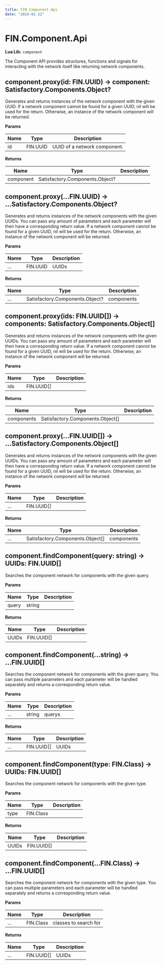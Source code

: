 ```yaml
---
title: FIN.Component.Api
date: "2024-01-22"
---
```


# FIN.Component.Api
**Lua Lib:** `component`

The Component API provides structures, functions and signals for interacting with the network itself like returning network components.


## component.proxy(id: FIN.UUID) -> component: Satisfactory.Components.Object?

Generates and returns instances of the network component with the given UUID.
If a network component cannot be found for a given UUID, nil will be used for the return. Otherwise, an instance of the network component will be returned.

**Params**

| Name | Type | Description |
| ---- | ---- | ----------- |
| id | FIN.UUID | UUID of a network component. |

**Returns**

| Name | Type | Description |
| ---- | ---- | ----------- |
| component | Satisfactory.Components.Object? |  |

## component.proxy(...FIN.UUID) -> ...Satisfactory.Components.Object?

Generates and returns instances of the network components with the given UUIDs.
You can pass any amount of parameters and each parameter will then have a corresponding return value.
If a network component cannot be found for a given UUID, nil will be used for the return. Otherwise, an instance of the network component will be returned.

**Params**

| Name | Type | Description |
| ---- | ---- | ----------- |
| ... | FIN.UUID | UUIDs |

**Returns**

| Name | Type | Description |
| ---- | ---- | ----------- |
| ... | Satisfactory.Components.Object? | components |

## component.proxy(ids: FIN.UUID[]) -> components: Satisfactory.Components.Object[]

Generates and returns instances of the network components with the given UUIDs.
You can pass any amount of parameters and each parameter will then have a corresponding return value.
If a network component cannot be found for a given UUID, nil will be used for the return. Otherwise, an instance of the network component will be returned.

**Params**

| Name | Type | Description |
| ---- | ---- | ----------- |
| ids | FIN.UUID[] |  |

**Returns**

| Name | Type | Description |
| ---- | ---- | ----------- |
| components | Satisfactory.Components.Object[] |  |

## component.proxy(...FIN.UUID[]) -> ...Satisfactory.Components.Object[]

Generates and returns instances of the network components with the given UUIDs.
You can pass any amount of parameters and each parameter will then have a corresponding return value.
If a network component cannot be found for a given UUID, nil will be used for the return. Otherwise, an instance of the network component will be returned.

**Params**

| Name | Type | Description |
| ---- | ---- | ----------- |
| ... | FIN.UUID[] |  |

**Returns**

| Name | Type | Description |
| ---- | ---- | ----------- |
| ... | Satisfactory.Components.Object[] | components |

## component.findComponent(query: string) -> UUIDs: FIN.UUID[]

Searches the component network for components with the given query.

**Params**

| Name | Type | Description |
| ---- | ---- | ----------- |
| query | string |  |

**Returns**

| Name | Type | Description |
| ---- | ---- | ----------- |
| UUIDs | FIN.UUID[] |  |

## component.findComponent(...string) -> ...FIN.UUID[]

Searches the component network for components with the given query.
You can pass multiple parameters and each parameter will be handled separately and returns a corresponding return value.

**Params**

| Name | Type | Description |
| ---- | ---- | ----------- |
| ... | string | querys |

**Returns**

| Name | Type | Description |
| ---- | ---- | ----------- |
| ... | FIN.UUID[] | UUIDs |

## component.findComponent(type: FIN.Class) -> UUIDs: FIN.UUID[]

Searches the component network for components with the given type.

**Params**

| Name | Type | Description |
| ---- | ---- | ----------- |
| type | FIN.Class |  |

**Returns**

| Name | Type | Description |
| ---- | ---- | ----------- |
| UUIDs | FIN.UUID[] |  |

## component.findComponent(...FIN.Class) -> ...FIN.UUID[]

Searches the component network for components with the given type.
You can pass multiple parameters and each parameter will be handled separately and returns a corresponding return value.

**Params**

| Name | Type | Description |
| ---- | ---- | ----------- |
| ... | FIN.Class | classes to search for |

**Returns**

| Name | Type | Description |
| ---- | ---- | ----------- |
| ... | FIN.UUID[] | UUIDs |
